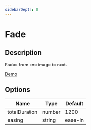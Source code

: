 ```yaml
---
sidebarDepth: 0
---
```


# Fade

## Description

Fades from one image to next.

[Demo](../../../demos/transitions/fade)

## Options

| Name | Type | Default |
|------|------|---------|
| totalDuration | number | 1200 |
| easing | string | ease-in |
